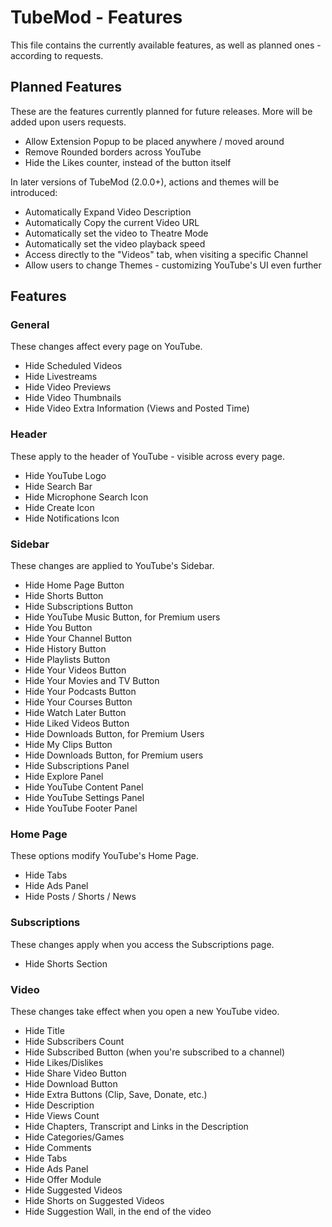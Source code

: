 # TubeMod - Features

This file contains the currently available features, as well as planned ones - according to requests.

## Planned Features

These are the features currently planned for future releases. More will be added upon users requests.

- Allow Extension Popup to be placed anywhere / moved around
- Remove Rounded borders across YouTube
- Hide the Likes counter, instead of the button itself

In later versions of TubeMod (2.0.0+), actions and themes will be introduced:

- Automatically Expand Video Description
- Automatically Copy the current Video URL
- Automatically set the video to Theatre Mode
- Automatically set the video playback speed
- Access directly to the "Videos" tab, when visiting a specific Channel
- Allow users to change Themes - customizing YouTube's UI even further

## Features

### General

These changes affect every page on YouTube.

- Hide Scheduled Videos
- Hide Livestreams
- Hide Video Previews
- Hide Video Thumbnails
- Hide Video Extra Information (Views and Posted Time)

### Header

These apply to the header of YouTube - visible across every page.

- Hide YouTube Logo
- Hide Search Bar
- Hide Microphone Search Icon
- Hide Create Icon
- Hide Notifications Icon

### Sidebar

These changes are applied to YouTube's Sidebar.

- Hide Home Page Button
- Hide Shorts Button
- Hide Subscriptions Button
- Hide YouTube Music Button, for Premium users
- Hide You Button
- Hide Your Channel Button
- Hide History Button
- Hide Playlists Button
- Hide Your Videos Button
- Hide Your Movies and TV Button
- Hide Your Podcasts Button
- Hide Your Courses Button
- Hide Watch Later Button
- Hide Liked Videos Button
- Hide Downloads Button, for Premium Users
- Hide My Clips Button
- Hide Downloads Button, for Premium users
- Hide Subscriptions Panel
- Hide Explore Panel
- Hide YouTube Content Panel
- Hide YouTube Settings Panel
- Hide YouTube Footer Panel

### Home Page

These options modify YouTube's Home Page.

- Hide Tabs
- Hide Ads Panel
- Hide Posts / Shorts / News

### Subscriptions

These changes apply when you access the Subscriptions page.

- Hide Shorts Section

### Video

These changes take effect when you open a new YouTube video.

- Hide Title
- Hide Subscribers Count
- Hide Subscribed Button (when you're subscribed to a channel)
- Hide Likes/Dislikes
- Hide Share Video Button
- Hide Download Button
- Hide Extra Buttons (Clip, Save, Donate, etc.)
- Hide Description
- Hide Views Count
- Hide Chapters, Transcript and Links in the Description
- Hide Categories/Games
- Hide Comments
- Hide Tabs
- Hide Ads Panel
- Hide Offer Module
- Hide Suggested Videos
- Hide Shorts on Suggested Videos
- Hide Suggestion Wall, in the end of the video
